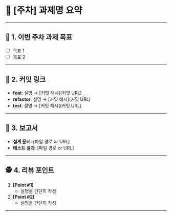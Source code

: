<!--
📝 PR 템플릿
이곳에 PR 관련 내용을 작성해 주세요. 불필요한 사전 코멘트는 제거하시고, 각 항목에 맞춰 내용을 채워주세요.
-->

# 🚀 [주차] 과제명 요약

---

## 🎯 1. 이번 주차 과제 목표
- [ ] 목표 1
- [ ] 목표 2

---

## 🔗 2. 커밋 링크
- **feat**: 설명 → [커밋 해시](커밋 URL)
- **refactor**: 설명 → [커밋 해시](커밋 URL)
- **test**: 설명 → [커밋 해시](커밋 URL)

---

## 📄 3. 보고서
- **설계 문서**: [파일 경로 or URL]
- **테스트 결과**: [파일 경로 or URL]

---

## 🕵️ 4. 리뷰 포인트
1. **[Point #1]**
    - 설명을 간단히 작성
2. **[Point #2]**
    - 설명을 간단히 작성

---

<!--
💡 작성 가이드
- 제목: `[n주차] 주요 변경사항 요약`
- 각 섹션별 항목은 체크박스로 관리
- 커밋 링크는 실제 GitHub 링크로 교체
- 불필요한 섹션은 삭제 가능
-->